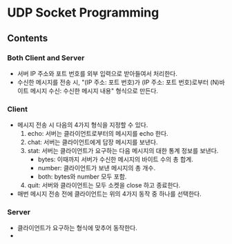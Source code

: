 # UDP Socket Programming
## Contents
### Both Client and Server
- 서버 IP 주소와 포트 번호를 외부 입력으로 받아들여서 처리한다.
- 수신한 메시지를 전송 시, "(IP 주소: 포트 번호)가 (IP 주소: 포트 번호)로부터 (N)바이트 메시지 수신: 수신한 메시지 내용" 형식으로 만든다.
### Client
- 메시지 전송 시 다음의 4가지 형식을 지정할 수 있다.
  1. echo: 서버는 클라이언트로부터의 메시지를 echo 한다.
  2. chat: 서버는 클라이언트에게 답장 메시지를 보낸다.
  3. stat: 서버는 클라이언트가 요구하는 다음 메시지의 대한 통계 정보를 보낸다.
     - bytes: 이때까지 서버가 수신한 메시지의 바이트 수의 총 합계.
     - number: 클라이언트가 보낸 메시지의 총 개수.
     - both: bytes와 number 모두 포함.
  4. quit: 서버와 클라이언트는 모두 소켓을 close 하고 종료한다.
- 매번 메시지 전송 전에 클라이언트는 위의 4가지 동작 중 하나를 선택한다.
### Server
- 클라이언트가 요구하는 형식에 맞추어 동작한다.
- 
